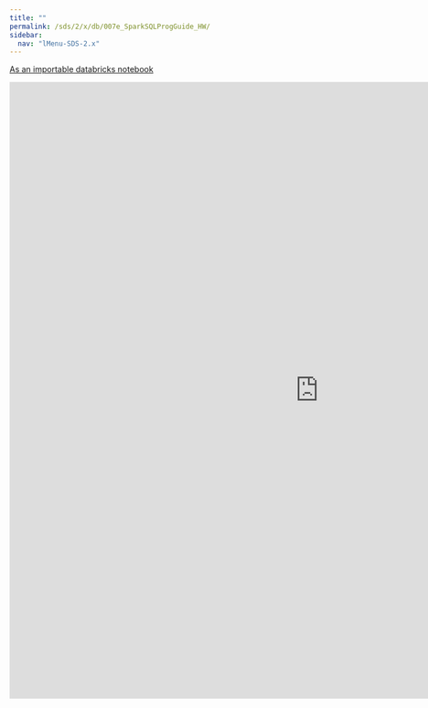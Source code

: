 ```yaml
---
title: ""
permalink: /sds/2/x/db/007e_SparkSQLProgGuide_HW/
sidebar:
  nav: "lMenu-SDS-2.x"
---
```


[As an importable databricks notebook](https://lamastex.github.io/scalable-data-science/sds/2/x/db/007e_SparkSQLProgGuide_HW.html)

<iframe src="https://lamastex.github.io/scalable-data-science/sds/2/x/db/007e_SparkSQLProgGuide_HW" width="1080" height="1080" frameborder="0"></iframe>
